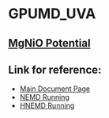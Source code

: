 # GPUMD_UVA

## [MgNiO Potential]()

## Link for reference:
- [Main Document Page](https://gpumd.org/index.html)
- [NEMD Running](https://gpumd.org/tutorials/thermal_transport_nemd.html)
- [HNEMD Running](https://gpumd.org/tutorials/thermal_transport_hnemd.html)

